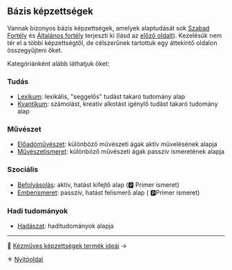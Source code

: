 ## Bázis képzettségek

Vannak bizonyos bázis képzettségek, amelyek alaptudását sok [Szabad Fortély](042_szabad_fortelyok.md) és [Általános fortély](043_altalanos_fortelyok.md) terjeszti ki (lásd az [előző oldalt](030_08_01_kepzettsegek_fortelyok_kapcsolata.md)). Kezelésük nem tér el a többi képzettségtől, de célszerűnek tartottuk egy áttekintő oldalon összegyűjteni őket.

Kategóriánként alább láthatjuk őket:

### Tudás

- [Lexikum](kepzettsegek.szekunder/lexikum.md): lexikális, "seggelős" tudást takaró tudomány alap
- [Kvantikum](kepzettsegek.szekunder/kvantikum.md): számolást, kreatív alkotást igénylő tudást takaró tudomány alap

### Művészet

- [Előadóművészet](kepzettsegek.szekunder/eloadomuveszet.md): különböző művészeti ágak aktív művelésének alapja
- [Művészetismeret](kepzettsegek.szekunder/muveszetismeret.md): különböző művészeti ágak passzív ismeretének alapja

### Szociális

- [Befolyásolás](kepzettsegek.primer.altalanos/befolyasolas.md): aktív, hatást kifejtő alap (🅿️ Primer ismeret)
- [Emberismeret](kepzettsegek.primer.altalanos/emberismeret.md): passzív, hatást felismerő alap ( 🅿️Primer ismeret)

### Hadi tudományok

- [Hadászat](kepzettsegek.primer.altalanos/hadaszat.md): haditudományok alapja

---

🔗 [Kézműves képzettségek termék ideái](030_10_kezmuves_targyak_ideai.md) →

⚜️ [Nyitóoldal](start.md#3-k%C3%A9pzetts%C3%A9grendszer-)
